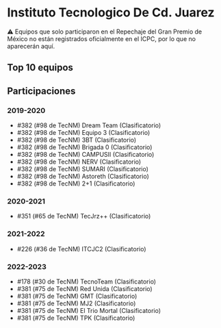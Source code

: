 # Instituto Tecnologico De Cd. Juarez

:warning: Equipos que solo participaron en el Repechaje del Gran Premio de México no están registrados oficialmente en el ICPC, por lo que no aparecerán aquí.

## Top 10 equipos


## Participaciones

### 2019-2020

- #382 (#98 de TecNM) Dream Team (Clasificatorio)
- #382 (#98 de TecNM) Equipo 3 (Clasificatorio)
- #382 (#98 de TecNM) 3BT (Clasificatorio)
- #382 (#98 de TecNM) Brigada 0 (Clasificatorio)
- #382 (#98 de TecNM) CAMPUSII (Clasificatorio)
- #382 (#98 de TecNM) NERV (Clasificatorio)
- #382 (#98 de TecNM) SUMARI (Clasificatorio)
- #382 (#98 de TecNM) Astoreth (Clasificatorio)
- #382 (#98 de TecNM) 2+1 (Clasificatorio)

### 2020-2021

- #351 (#65 de TecNM) TecJrz++ (Clasificatorio)

### 2021-2022

- #226 (#36 de TecNM) ITCJC2 (Clasificatorio)

### 2022-2023

- #178 (#30 de TecNM) TecnoTeam (Clasificatorio)
- #381 (#75 de TecNM) Red Unida (Clasificatorio)
- #381 (#75 de TecNM) GMT (Clasificatorio)
- #381 (#75 de TecNM) MJ2 (Clasificatorio)
- #381 (#75 de TecNM) El Trio Mortal (Clasificatorio)
- #381 (#75 de TecNM) TPK (Clasificatorio)



